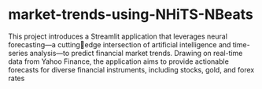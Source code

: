 # market-trends-using-NHiTS-NBeats
This project introduces a Streamlit application that leverages neural forecasting—a cuttingedge intersection of artificial intelligence and time-series analysis—to predict financial
market trends. Drawing on real-time data from Yahoo Finance, the application aims to
provide actionable forecasts for diverse financial instruments, including stocks, gold, and
forex rates
